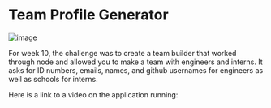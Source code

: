 # Team Profile Generator

![image](https://user-images.githubusercontent.com/104536689/195157887-60288df3-517e-466f-99a6-98786546df82.png)

For week 10, the challenge was to create a team builder that worked through node and allowed you to make a team with engineers and interns. It asks for ID numbers, emails, names, and github usernames for engineers as well as schools for interns.

Here is a link to a video on the application running:
